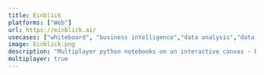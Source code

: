 ```yaml
---
title: Einblick
platforms: ["Web"]
url: https://einblick.ai/
usecases: ["whiteboard", "business intelligence","data analysis","data science"]
image: Einblick.png
description: "Multiplayer python notebooks on an interactive canvas - Einblick is the fastest and most collaborative way to explore data, create predictions, and deploy data apps."
multiplayer: true
---
```

